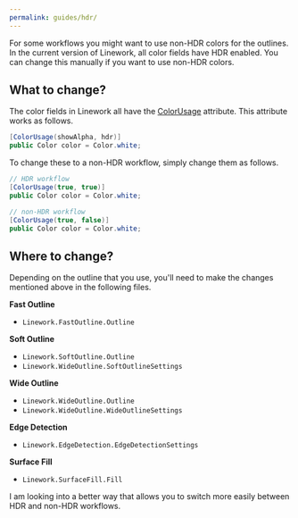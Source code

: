 ```yaml
---
permalink: guides/hdr/
---
```


For some workflows you might want to use non-HDR colors for the outlines. In the current version of Linework, all color fields have HDR enabled. You can change this manually if you want to use non-HDR colors.

## What to change?

The color fields in Linework all have the [ColorUsage](https://docs.unity3d.com/6000.0/Documentation/ScriptReference/ColorUsageAttribute.html) attribute. This attribute works as follows.

```csharp
[ColorUsage(showAlpha, hdr)]
public Color color = Color.white;
```

To change these to a non-HDR workflow, simply change them as follows.

```csharp
// HDR workflow
[ColorUsage(true, true)]
public Color color = Color.white;

// non-HDR workflow
[ColorUsage(true, false)]
public Color color = Color.white;
```

## Where to change?

Depending on the outline that you use, you'll need to make the changes mentioned above in the following files.

**Fast Outline**

- `Linework.FastOutline.Outline`

**Soft Outline**

- `Linework.SoftOutline.Outline`
- `Linework.WideOutline.SoftOutlineSettings`

**Wide Outline**

- `Linework.WideOutline.Outline`
- `Linework.WideOutline.WideOutlineSettings`

**Edge Detection**

- `Linework.EdgeDetection.EdgeDetectionSettings`

**Surface Fill**

- `Linework.SurfaceFill.Fill`

I am looking into a better way that allows you to switch more easily between HDR and non-HDR workflows.